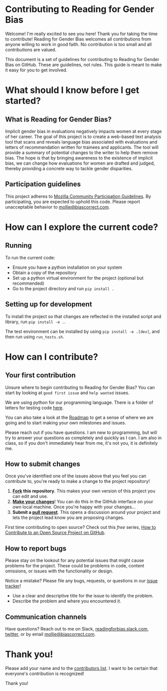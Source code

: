 # Contributing to Reading for Gender Bias

Welcome!  I'm really excited to see you here!  Thank you for taking the time to contribute! Reading for Gender Bias welcomes all contributions from anyone willing to work in good faith.  No contribution is too small and all contributions are valued.

This document is a set of guidelines for contributing to Reading for Gender Bias on GitHub. These are guidelines, not rules. This guide is meant to make it easy for you to get involved.

# What should I know before I get started?

## What is Reading for Gender Bias?

Implicit gender bias in evaluations negatively impacts women at every stage of her career. The goal of this project is to create a web-based text analysis tool that scans and reveals language bias associated with evaluations and letters of recommendation written for trainees and applicants. The tool will provide a summary of potential changes to the writer to help them remove bias. The hope is that by bringing awareness to the existence of implicit bias, we can change how evaluations for women are drafted and judged, thereby providing a concrete way to tackle gender disparities.

## Participation guidelines

This project adheres to [Mozilla Community Participation Guidelines](https://www.mozilla.org/en-US/about/governance/policies/participation/). By participating, you are expected to uphold this code. Please report unacceptable behavior to mollie@biascorrect.com.

# How can I explore the current code?

## Running

To run the current code:
* Ensure you have a python installation on your system
* Obtain a copy of the repository
* Set up a python virtual environment for the project (optional but recommended)
* Go to the project directory and run `pip install .`

## Setting up for development

To install the project so that changes are reflected in the installed script and library, run `pip install -e .`.

The test environment can be installed by using `pip install -e .[dev]`, and then run using `run_tests.sh`.

# How can I contribute?

## Your first contribution

Unsure where to begin contributing to Reading for Gender Bias? You can start by looking at `good first issue` and `help wanted` issues.

We are using python for our programming language.  There is a folder of letters for testing code [here](https://github.com/molliem/gender-bias/tree/master/example_letters).

You can also take a look at the [Roadmap](https://github.com/molliem/gender-bias/issues/1) to get a sense of where we are going and to start making your own milestones and issues. 

Please reach out if you have questions.  I am new to programming, but will try to answer your questions as completely and quickly as I can.  I am also in class, so if you don't immediately hear from me, it's not you, it is definitely me.

## How to submit changes

Once you've identified one of the issues above that you feel you can contribute to, you're ready to make a change to the project repository!
 
1. **[Fork](https://help.github.com/articles/fork-a-repo/) this repository**. This makes your own version of this project you can edit and use.
2. **[Make your changes](https://guides.github.com/activities/forking/#making-changes)**! You can do this in the GitHub interface on your own local machine. Once you're happy with your changes...
3. **Submit a [pull request](https://help.github.com/articles/proposing-changes-to-a-project-with-pull-requests/)**. This opens a discussion around your project and lets the project lead know you are proposing changes.

First time contributing to open source? Check out this *free* series, [How to Contribute to an Open Source Project on GitHub](https://egghead.io/series/how-to-contribute-to-an-open-source-project-on-github).

## How to report bugs

Please stay on the lookout for  any potential issues that might cause problems for the project. These could be problems in code, content omissions, or issues with the functionality or design. 

Notice a mistake? Please file any bugs, requests, or questions in our [issue tracker](https://github.com/molliem/gender-bias/issues)!

- Use a clear and descriptive title for the issue to identify the problem.
- Describe the problem and where you encountered it.

## Communication channels

Have questions?  Reach out to me on Slack, [readingforbias.slack.com](https://join.slack.com/t/readingforbias/shared_invite/enQtMzU2Mzk2MjY2NDA2LTI1MzNjYzVjYWJlZWNjNDEwNjJkYWI1ZGVlYTZhNWM1YzIzOTAyM2E0MjZlMGM3YzVmZmM5MjJjNThlMDc2NzY), [twitter](http://www.twitter.com/MollieMarr), or by email [mollie@biascorrect.com](mollie.marr@gmail.com).

# Thank you!

Please add your name and to the [contributors list](https://github.com/molliem/gender-bias/blob/master/contributors).  I want to be certain that everyone's contribution is recognized!

Thank you!
